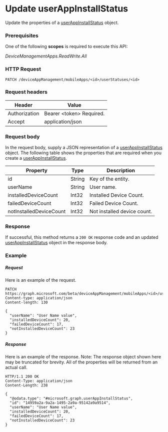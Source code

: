 ﻿# Update userAppInstallStatus
Update the properties of a [userAppInstallStatus](../resources/intune_apps_userappinstallstatus.md) object.
### Prerequisites
One of the following **scopes** is required to execute this API:

*DeviceManagementApps.ReadWrite.All*
### HTTP Request
<!-- {
  "blockType": "ignored"
}
-->
```http
PATCH /deviceAppManagement/mobileApps/<id>/userStatuses/<id>
```

### Request headers
|Header|Value|
|---|---|
|Authorization|Bearer &lt;token&gt; Required.|
|Accept|application/json|

### Request body
In the request body, supply a JSON representation of a [userAppInstallStatus](../resources/intune_apps_userappinstallstatus.md) object.
The following table shows the properties that are required when you create a [userAppInstallStatus](../resources/intune_apps_userappinstallstatus.md).

|Property|Type|Description|
|---|---|---|
|id|String|Key of the entity.|
|userName|String|User name.|
|installedDeviceCount|Int32|Installed Device Count.|
|failedDeviceCount|Int32|Failed Device Count.|
|notInstalledDeviceCount|Int32|Not installed device count.|



### Response
If successful, this method returns a `200 OK` response code and an updated [userAppInstallStatus](../resources/intune_apps_userappinstallstatus.md) object in the response body.

### Example
##### Request
Here is an example of the request.
```http
PATCH https://graph.microsoft.com/beta/deviceAppManagement/mobileApps/<id>/userStatuses/<id>
Content-type: application/json
Content-length: 130

{
  "userName": "User Name value",
  "installedDeviceCount": 20,
  "failedDeviceCount": 17,
  "notInstalledDeviceCount": 23
}
```

##### Response
Here is an example of the response. Note: The response object shown here may be truncated for brevity. All of the properties will be returned from an actual call.
```http
HTTP/1.1 200 OK
Content-Type: application/json
Content-Length: 238

{
  "@odata.type": "#microsoft.graph.userAppInstallStatus",
  "id": "14959a2a-9a2a-1495-2a9a-95142a9a9514",
  "userName": "User Name value",
  "installedDeviceCount": 20,
  "failedDeviceCount": 17,
  "notInstalledDeviceCount": 23
}
```



